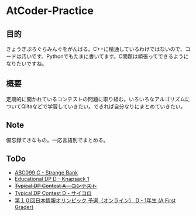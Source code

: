# AtCoder-Practice

## 目的
きょうぎぷろぐらみんぐをがんばる。C++に精通しているわけではないので、コードは汚いです。Pythonでもたまに書いてます。C問題は頑張ってできるようになりたいですね。

## 概要
定期的に開かれているコンテストの問題に取り組む。いろいろなアルゴリズムについてQiitaなどで学習していきたい。できれば自分なりにまとめていきたい。

## Note
備忘録てきなもの。一応言語別でまとめる。

## ToDo
- [ABC099 C - Strange Bank](https://atcoder.jp/contests/abc099/tasks/abc099_c)
- [Educational DP D - Knapsack 1](https://atcoder.jp/contests/dp/tasks/dp_d)
- ~~[Typical DP Contest A - コンテスト](https://atcoder.jp/contests/tdpc/tasks/tdpc_contest)~~
- [Typical DP Contest D - サイコロ](https://atcoder.jp/contests/tdpc/tasks/tdpc_contest)
- [第１０回日本情報オリンピック 予選（オンライン） D - 1年生 (A First Grader)](https://atcoder.jp/contests/joi2011yo/tasks/joi2011yo_d)